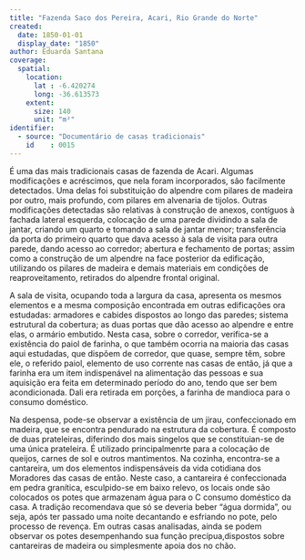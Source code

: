 ```yaml
---
title: "Fazenda Saco dos Pereira, Acari, Rio Grande do Norte"
created:
  date: 1850-01-01
  display_date: "1850"
author: Eduarda Santana
coverage:
  spatial:
    location:
      lat : -6.420274
      long: -36.613573
    extent:
      size: 140
      unit: "m²"
identifier:
  - source: "Documentário de casas tradicionais"
    id    : 0015
---
```


É uma das mais tradicionais casas de fazenda de Acari. Algumas modificações e acréscimos, que nela foram incorporados, são facilmente detectados. Uma delas foi substituição do alpendre com pilares de madeira por outro, mais profundo, com pilares em alvenaria de tijolos. Outras modificações detectadas são relativas à construção de anexos, contíguos à fachada lateral esquerda, colocação de uma parede dividindo a sala de jantar, criando um quarto e tomando a sala de jantar menor; transferência da porta do primeiro quarto que dava acesso à sala de visita para outra parede, dando acesso ao corredor; abertura e fechamento de portas; assim como a construção de um alpendre na face posterior da edificação, utilizando os pilares de madeira e demais materiais em condições de reaproveitamento, retirados do alpendre frontal original. 

A sala de visita, ocupando toda a largura da casa, apresenta os mesmos elementos e a mesma composição encontrada em outras edificações ora estudadas: armadores e cabides dispostos ao longo das paredes; sistema estrutural da cobertura; as duas portas que dão acesso ao alpendre e entre elas, o armário embutido. Nesta casa, sobre o corredor, verifica-se a existência do paiol de farinha, o que também ocorria na maioria das casas aqui estudadas, que dispõem de corredor, que quase, sempre têm, sobre ele, o referido paiol, elemento de uso corrente nas casas de então, já que a farinha era um item indispenável na alimentação das pessoas e sua aquisição era feita em determinado período do ano, tendo que ser bem acondicionada. Dali era retirada em porções, a farinha de mandioca para o consumo doméstico. 

Na despensa, pode-se observar a existência de um jirau, confeccionado em madeira, que se encontra pendurado na estrutura da cobertura. É composto de duas prateleiras, diferindo dos mais singelos que se constituian-se de uma única prateleira. É utilizado principalmenrte para a colocação de queijos, carnes de sol e outros mantimentos. Na cozinha, encontra-se a cantareira, um dos elementos indispensáveis da vida cotidiana dos Moradores das casas de então. Neste caso, a cantareira é confeccionada em pedra granítica, esculpido-se em baixo relevo, os locais onde são colocados os potes que armazenam água para o C consumo doméstico da casa. A tradição recomendava que só se deveria beber “água dormida”, ou seja, após ter passado uma noite decantando e esfriando no pote, pelo processo de revença. Em outras casas analisadas, ainda se podem observar os potes desempenhando sua função precípua,dispostos sobre cantareiras de madeira ou simplesmente apoia dos no chão.
